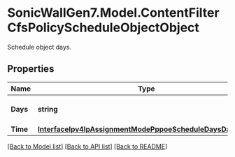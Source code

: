 # SonicWallGen7.Model.ContentFilterCfsPolicyScheduleObjectObject
Schedule object days.

## Properties

Name | Type | Description | Notes
------------ | ------------- | ------------- | -------------
**Days** | **string** | Schedule object days. | [optional] 
**Time** | [**InterfaceIpv4IpAssignmentModePppoeScheduleDaysDaysTime**](InterfaceIpv4IpAssignmentModePppoeScheduleDaysDaysTime.md) |  | [optional] 

[[Back to Model list]](../README.md#documentation-for-models) [[Back to API list]](../README.md#documentation-for-api-endpoints) [[Back to README]](../README.md)

